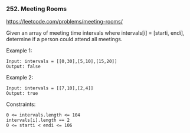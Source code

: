 ### 252. Meeting Rooms

https://leetcode.com/problems/meeting-rooms/

Given an array of meeting time intervals where intervals[i] = [starti, endi], determine if a person could attend all meetings.



Example 1:

    Input: intervals = [[0,30],[5,10],[15,20]]
    Output: false
Example 2:

    Input: intervals = [[7,10],[2,4]]
    Output: true


Constraints:

    0 <= intervals.length <= 104
    intervals[i].length == 2
    0 <= starti < endi <= 106